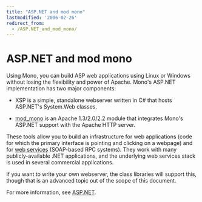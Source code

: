 ```yaml
---
title: "ASP.NET and mod mono"
lastmodified: '2006-02-26'
redirect_from:
  - /ASP.NET_and_mod_mono/
---
```


ASP.NET and mod mono
====================

Using Mono, you can build ASP web applications using Linux or Windows without losing the flexibility and power of Apache. Mono's ASP.NET implementation has two major components:

-   XSP is a simple, standalone webserver written in C# that hosts ASP.NET's System.Web classes.

-   [mod_mono](/Mod_mono) is an Apache 1.3/2.0/2.2 module that integrates Mono's ASP.NET support with the Apache HTTP server.

These tools allow you to build an infrastructure for web applications (code for which the primary interface is pointing and clicking on a webpage) and for [web services](/Web_Services) (SOAP-based RPC systems). They work with many publicly-available .NET applications, and the underlying web services stack is used in several commercial applications.

If you want to write your own webserver, the class libraries will support this, though that is an advanced topic out of the scope of this document.

For more information, see [ASP.NET](/ASP.NET).

